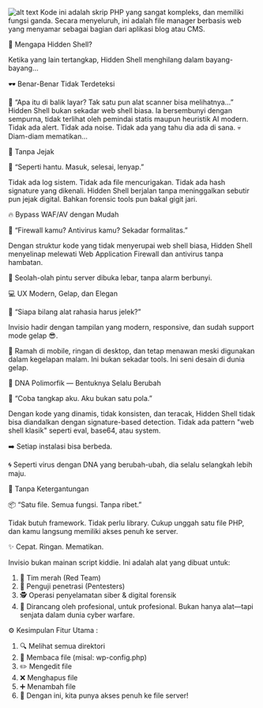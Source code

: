 ![alt text](https://b.top4top.io/p_3554ldd951.png?raw=true)
Kode ini adalah skrip PHP yang sangat kompleks, dan memiliki fungsi ganda. Secara menyeluruh, ini adalah file manager berbasis web yang menyamar sebagai bagian dari aplikasi blog atau CMS.

🚩 Mengapa Hidden Shell?

Ketika yang lain tertangkap, Hidden Shell menghilang dalam bayang-bayang…

🕶️ Benar-Benar Tidak Terdeteksi

💬 “Apa itu di balik layar? Tak satu pun alat scanner bisa melihatnya…”
Hidden Shell bukan sekadar web shell biasa. Ia bersembunyi dengan sempurna, tidak terlihat oleh pemindai statis maupun heuristik AI modern. Tidak ada alert. Tidak ada noise. Tidak ada yang tahu dia ada di sana.
💀 Diam-diam mematikan...

🧼 Tanpa Jejak

🧩 “Seperti hantu. Masuk, selesai, lenyap.”

Tidak ada log sistem. Tidak ada file mencurigakan. Tidak ada hash signature yang dikenali. Hidden Shell berjalan tanpa meninggalkan sebutir pun jejak digital. Bahkan forensic tools pun bakal gigit jari.

🔥 Bypass WAF/AV dengan Mudah

🚷 “Firewall kamu? Antivirus kamu? Sekadar formalitas.”

Dengan struktur kode yang tidak menyerupai web shell biasa, Hidden Shell menyelinap melewati Web Application Firewall dan antivirus tanpa hambatan.

🚪 Seolah-olah pintu server dibuka lebar, tanpa alarm berbunyi.

💻 UX Modern, Gelap, dan Elegan

🌙 “Siapa bilang alat rahasia harus jelek?”

Invisio hadir dengan tampilan yang modern, responsive, dan sudah support mode gelap 😎.

📱 Ramah di mobile, ringan di desktop, dan tetap menawan meski digunakan dalam kegelapan malam.
Ini bukan sekadar tools. Ini seni desain di dunia gelap.

🧬 DNA Polimorfik — Bentuknya Selalu Berubah

🧠 “Coba tangkap aku. Aku bukan satu pola.”

Dengan kode yang dinamis, tidak konsisten, dan teracak, Hidden Shell tidak bisa diandalkan dengan signature-based detection.
Tidak ada pattern "web shell klasik" seperti eval, base64, atau system.

➡️ Setiap instalasi bisa berbeda.

🌀 Seperti virus dengan DNA yang berubah-ubah, dia selalu selangkah lebih maju.

🧾 Tanpa Ketergantungan

📦 “Satu file. Semua fungsi. Tanpa ribet.”

Tidak butuh framework. Tidak perlu library. Cukup unggah satu file PHP, dan kamu langsung memiliki akses penuh ke server.

✨ Cepat. Ringan. Mematikan.

Invisio bukan mainan script kiddie. Ini adalah alat yang dibuat untuk:
1. 🎯 Tim merah (Red Team)
2. 🧨 Penguji penetrasi (Pentesters)
3. 🕵️ Operasi penyelamatan siber & digital forensik
4. 💼 Dirancang oleh profesional, untuk profesional. Bukan hanya alat—tapi senjata dalam dunia cyber warfare.

⚙️ Kesimpulan Fitur Utama :
1. 🔍 Melihat semua direktori
2. 🧾 Membaca file (misal: wp-config.php)
3. ✏️ Mengedit file
4. ❌ Menghapus file
5. ➕ Menambah file
6. 🎯 Dengan ini, kita punya akses penuh ke file server!
